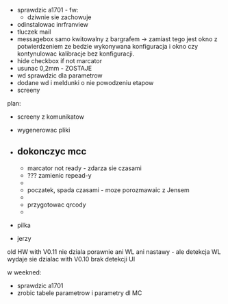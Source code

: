 - sprawdzic a1701 - fw:
	- dziwnie sie zachowuje
- odinstalowac inrfranview
- tluczek mail
- messagebox samo kwitowalny z bargrafem -> zamiast tego jest okno z potwierdzeniem ze bedzie wykonywana konfiguracja i okno czy kontynulowac kalibracje bez konfiguracji.
- hide checkbox if not marcator
- usunac 0,2mm - ZOSTAJE
- wd sprawdzic dla parametrow
- dodane wd i meldunki o nie powodzeniu etapow
- screeny

plan:
- screeny z komunikatow
- wygenerowac pliki
- dokonczyc mcc
	- 
	- marcator not ready - zdarza sie czasami
	- ??? zamienic repead-y
	- 
	- poczatek, spada czasami - moze porozmawaic z Jensem
	- 
	- przygotowac qrcody
	- 

- pilka
- jerzy


old HW with V0.11 nie dziala porawnie ani WL ani nastawy - ale detekcja WL wydaje sie dzialac
with V0.10 brak detekcji UI


w weekned:
- sprawdzic a1701
- zrobic tabele parametrow i parametry dl MC



